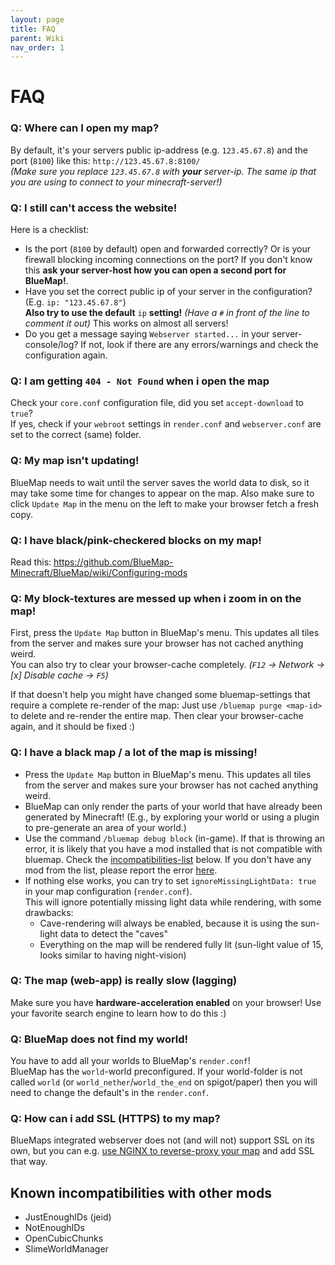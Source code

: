 ```yaml
---
layout: page
title: FAQ
parent: Wiki
nav_order: 1
---
```


# FAQ

### Q: Where can I open my map?
By default, it's your servers public ip-address (e.g. `123.45.67.8`) and the port (`8100`) like this: `http://123.45.67.8:8100/`<br>
*(Make sure you replace `123.45.67.8` with **your** server-ip. The same ip that you are using to connect to your minecraft-server!)*

### Q: I still can't access the website!
Here is a checklist:
- Is the port (`8100` by default) open and forwarded correctly? Or is your firewall blocking incoming connections 
  on the port? If you don't know this **ask your server-host how you can open a second port for BlueMap!**.
- Have you set the correct public ip of your server in the configuration? (E.g. `ip: "123.45.67.8"`)<br>
  **Also try to use the default** `ip` **setting!** *(Have a `#` in front of the line to comment it out)*
  This works on almost all servers!
- Do you get a message saying `Webserver started...` in your server-console/log? If not, look if there are any 
  errors/warnings and check the configuration again.

### Q: I am getting `404 - Not Found` when i open the map
Check your `core.conf` configuration file, did you set `accept-download` to `true`?<br>
If yes, check if your `webroot` settings in `render.conf` and `webserver.conf` are set to the correct (same) folder.

### Q: My map isn't updating!
BlueMap needs to wait until the server saves the world data to disk, so it may take some time for changes to appear 
on the map. Also make sure to click `Update Map` in the menu on the left to make your browser fetch a fresh copy.

### Q: I have black/pink-checkered blocks on my map!
Read this: https://github.com/BlueMap-Minecraft/BlueMap/wiki/Configuring-mods

### Q: My block-textures are messed up when i zoom in on the map!
First, press the `Update Map` button in BlueMap's menu. This updates all tiles from the server and makes sure 
your browser has not cached anything weird.<br>
You can also try to clear your browser-cache completely. *(`F12` -> Network -> [x] Disable cache -> `F5`)*

If that doesn't help you might have changed some bluemap-settings that require a complete re-render of the map:
Just use `/bluemap purge <map-id>` to delete and re-render the entire map. Then clear your browser-cache again,
and it should be fixed :)

### Q: I have a black map / a lot of the map is missing!
- Press the `Update Map` button in BlueMap's menu. This updates all tiles from the server and makes sure your 
  browser has not cached anything weird.
- BlueMap can only render the parts of your world that have already been generated by Minecraft! (E.g., by exploring
  your world or using a plugin to pre-generate an area of your world.)
- Use the command `/bluemap debug block` (in-game). If that is throwing an error, it is likely that you have a mod 
  installed that is not compatible with bluemap. 
  Check the [incompatibilities-list](#known-incompatibilities-with-other-mods) below. 
  If you don't have any mod from the list, please report the error
  [here](https://github.com/BlueMap-Minecraft/BlueMap/issues).
- If nothing else works, you can try to set `ignoreMissingLightData: true` in your 
  map configuration (`render.conf`).<br>
  This will ignore potentially missing light data while rendering, with some drawbacks:
    - Cave-rendering will always be enabled, because it is using the sun-light data to detect the "caves"
    - Everything on the map will be rendered fully lit (sun-light value of 15, looks similar to having night-vision)

### Q: The map (web-app) is really slow (lagging)
Make sure you have **hardware-acceleration enabled** on your browser! 
Use your favorite search engine to learn how to do this :)

### Q: BlueMap does not find my world!
You have to add all your worlds to BlueMap's `render.conf`!<br>
BlueMap has the `world`-world preconfigured. If your world-folder is not called `world` 
(or `world_nether`/`world_the_end` on spigot/paper) then you will need to change the default's in the `render.conf`.

### Q: How can i add SSL (HTTPS) to my map?
BlueMaps integrated webserver does not (and will not) support SSL on its own, 
but you can e.g. [use NGINX to reverse-proxy your map]({{site.baseurl}}/wiki/webserver/NginxProxy.html) 
and add SSL that way.

## Known incompatibilities with other mods
- JustEnoughIDs (jeid)
- NotEnoughIDs
- OpenCubicChunks
- SlimeWorldManager